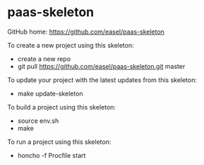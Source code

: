 paas-skeleton
=============

GitHub home: https://github.com/easel/paas-skeleton

To create a new project using this skeleton:
- create a new repo
- git pull https://github.com/easel/paas-skeleton.git master

To update your project with the latest updates from this skeleton:
- make update-skeleton

To build a project using this skeleton:
- source env.sh
- make

To run a project using this skeleton:
- honcho -f Procfile start
